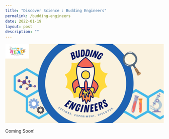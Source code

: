 ```yaml
---
title: "Discover Science : Budding Engineers"
permalink: /budding-engineers
date: 2022-01-19
layout: post
description: ""
---
```



![Alt text for image on Isomer site](/images/science-lfa/banners/Budding%20Engineers_ER%20Logo.png)

Coming Soon!